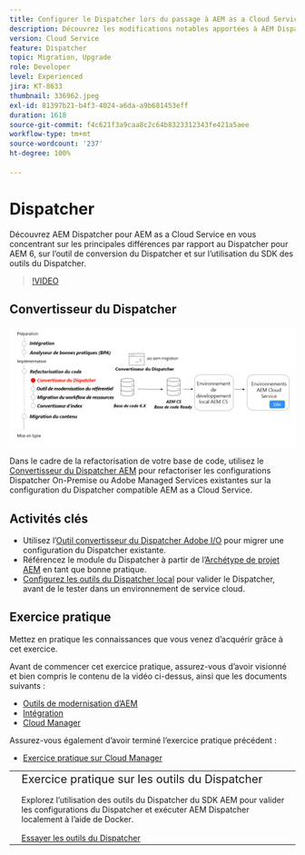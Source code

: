 ```yaml
---
title: Configurer le Dispatcher lors du passage à AEM as a Cloud Service
description: Découvrez les modifications notables apportées à AEM Dispatcher pour AEM as a Cloud Service, l’outil de conversion du Dispatcher et comment utiliser le SDK des outils du Dispatcher.
version: Cloud Service
feature: Dispatcher
topic: Migration, Upgrade
role: Developer
level: Experienced
jira: KT-8633
thumbnail: 336962.jpeg
exl-id: 81397b21-b4f3-4024-a6da-a9b681453eff
duration: 1618
source-git-commit: f4c621f3a9caa8c2c64b8323312343fe421a5aee
workflow-type: tm+mt
source-wordcount: '237'
ht-degree: 100%

---
```



# Dispatcher

Découvrez AEM Dispatcher pour AEM as a Cloud Service en vous concentrant sur les principales différences par rapport au Dispatcher pour AEM 6, sur l’outil de conversion du Dispatcher et sur l’utilisation du SDK des outils du Dispatcher.

>[!VIDEO](https://video.tv.adobe.com/v/336962?quality=12&learn=on)

## Convertisseur du Dispatcher

![Convertisseur du Dispatcher.](./assets/dispatcher-converter-diagram.png)

Dans le cadre de la refactorisation de votre base de code, utilisez le [Convertisseur du Dispatcher AEM](https://experienceleague.adobe.com/docs/experience-manager-cloud-service/moving/refactoring-tools/dispatcher-transformation-utility-tools.html?lang=fr) pour refactoriser les configurations Dispatcher On-Premise ou Adobe Managed Services existantes sur la configuration du Dispatcher compatible AEM as a Cloud Service.

## Activités clés

+ Utilisez l’[Outil convertisseur du Dispatcher Adobe I/O](https://github.com/adobe/aio-cli-plugin-aem-cloud-service-migration#aio-aem-migrationdispatcher-converter) pour migrer une configuration du Dispatcher existante.
+ Référencez le module du Dispatcher à partir de l’[Archétype de projet AEM](https://github.com/adobe/aem-project-archetype/tree/develop/src/main/archetype/dispatcher.cloud) en tant que bonne pratique.
+ [Configurez les outils du Dispatcher local](https://experienceleague.adobe.com/docs/experience-manager-learn/cloud-service/local-development-environment-set-up/dispatcher-tools.html?lang=fr) pour valider le Dispatcher, avant de le tester dans un environnement de service cloud.

## Exercice pratique

Mettez en pratique les connaissances que vous venez d’acquérir grâce à cet exercice.

Avant de commencer cet exercice pratique, assurez-vous d’avoir visionné et bien compris le contenu de la vidéo ci-dessus, ainsi que les documents suivants :

+ [Outils de modernisation d’AEM](./aem-modernization-tools.md)
+ [Intégration](./onboarding.md)
+ [Cloud Manager](./cloud-manager.md)

Assurez-vous également d’avoir terminé l’exercice pratique précédent :

+ [Exercice pratique sur Cloud Manager](./cloud-manager.md#hands-on-exercise)

<table style="border-width:0">
    <tr>
        <td style="width:150px">
            <a  rel="noreferrer"
                target="_blank"
                href="https://github.com/adobe/aem-cloud-engineering-video-series-exercises/tree/session5-dispatcher#cloud-acceleration-bootcamp---session-5-dispatcher"><img alt="Exercice pratique : référentiel GitHub" src="./assets/github.png"/>
            </a>        
        </td>
        <td style="width:100%;margin-bottom:1rem;">
            <div style="font-size:1.25rem;font-weight:400;">Exercice pratique sur les outils du Dispatcher</div>
            <p style="margin:1rem 0">
                Explorez l’utilisation des outils du Dispatcher du SDK AEM pour valider les configurations du Dispatcher et exécuter AEM Dispatcher localement à l’aide de Docker.
            </p>
            <a  rel="noreferrer"
                target="_blank"
                href="https://github.com/adobe/aem-cloud-engineering-video-series-exercises/tree/session5-dispatcher#cloud-acceleration-bootcamp---session-5-dispatcher" class="spectrum-Button spectrum-Button--primary spectrum-Button--sizeM">
<span class="spectrum-Button-label has-no-wrap has-text-weight-bold">Essayer les outils du Dispatcher</span>
</a>
        </td>
    </tr>
</table>
